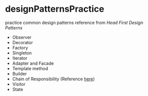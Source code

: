 # designPatternsPractice
practice common design patterns reference from _Head First Design Patterns_
- Observer
- Decorator
- Factory
- Singleton
- Iterator
- Adapter and Facade
- Template method
- Builder
- Chain of Responsibility (Reference [here](https://www.cnblogs.com/tanshaoshenghao/p/10741160.html))
- Visitor
- State